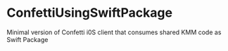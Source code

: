 # ConfettiUsingSwiftPackage
Minimal version of Confetti i0S client that consumes shared KMM code as Swift Package
